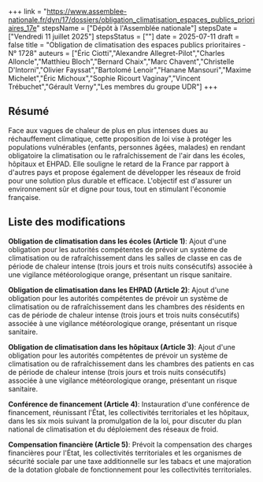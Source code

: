 +++
link = "https://www.assemblee-nationale.fr/dyn/17/dossiers/obligation_climatisation_espaces_publics_prioriaires_17e"
stepsName = ["Dépôt à l'Assemblée nationale"]
stepsDate = ["Vendredi 11 juillet 2025"]
stepsStatus = [""]
date = 2025-07-11
draft = false
title = "Obligation de climatisation des espaces publics prioritaires - N° 1728"
auteurs = ["Éric Ciotti","Alexandre Allegret-Pilot","Charles Alloncle","Matthieu Bloch","Bernard Chaix","Marc Chavent","Christelle D'Intorni","Olivier Fayssat","Bartolomé Lenoir","Hanane Mansouri","Maxime Michelet","Éric Michoux","Sophie Ricourt Vaginay","Vincent Trébuchet","Gérault Verny","Les membres du groupe UDR"]
+++

## Résumé

Face aux vagues de chaleur de plus en plus intenses dues au réchauffement climatique, cette proposition de loi vise à protéger les populations vulnérables (enfants, personnes âgées, malades) en rendant obligatoire la climatisation ou le rafraîchissement de l'air dans les écoles, hôpitaux et EHPAD. Elle souligne le retard de la France par rapport à d'autres pays et propose également de développer les réseaux de froid pour une solution plus durable et efficace. L'objectif est d'assurer un environnement sûr et digne pour tous, tout en stimulant l'économie française.

## Liste des modifications

**Obligation de climatisation dans les écoles (Article 1)**: Ajout d'une obligation pour les autorités compétentes de prévoir un système de climatisation ou de rafraîchissement dans les salles de classe en cas de période de chaleur intense (trois jours et trois nuits consécutifs) associée à une vigilance météorologique orange, présentant un risque sanitaire.

**Obligation de climatisation dans les EHPAD (Article 2)**: Ajout d'une obligation pour les autorités compétentes de prévoir un système de climatisation ou de rafraîchissement dans les chambres des résidents en cas de période de chaleur intense (trois jours et trois nuits consécutifs) associée à une vigilance météorologique orange, présentant un risque sanitaire.

**Obligation de climatisation dans les hôpitaux (Article 3)**: Ajout d'une obligation pour les autorités compétentes de prévoir un système de climatisation ou de rafraîchissement dans les chambres des patients en cas de période de chaleur intense (trois jours et trois nuits consécutifs) associée à une vigilance météorologique orange, présentant un risque sanitaire.

**Conférence de financement (Article 4)**: Instauration d'une conférence de financement, réunissant l'État, les collectivités territoriales et les hôpitaux, dans les six mois suivant la promulgation de la loi, pour discuter du plan national de climatisation et du déploiement des réseaux de froid.

**Compensation financière (Article 5)**: Prévoit la compensation des charges financières pour l'État, les collectivités territoriales et les organismes de sécurité sociale par une taxe additionnelle sur les tabacs et une majoration de la dotation globale de fonctionnement pour les collectivités territoriales.
